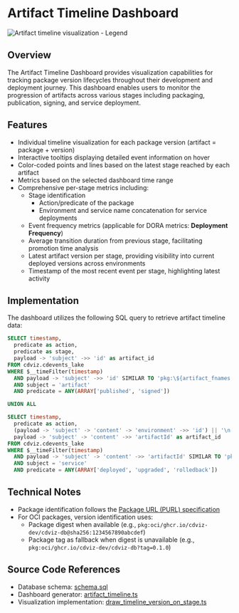 # Artifact Timeline Dashboard

<!--![Artifact timeline visualization](/screenshots/grafana_panel_timeline_version_on_stage-20250606_2018.png)-->
![Artifact timeline visualization - Legend](/screenshots/grafana_panel_timeline_version_on_stage-legend.svg)

## Overview

The Artifact Timeline Dashboard provides visualization capabilities for tracking package version lifecycles throughout their development and deployment journey. This dashboard enables users to monitor the progression of artifacts across various stages including packaging, publication, signing, and service deployment.

## Features

- Individual timeline visualization for each package version (artifact = package + version)
- Interactive tooltips displaying detailed event information on hover
- Color-coded points and lines based on the latest stage reached by each artifact
- Metrics based on the selected dashboard time range
- Comprehensive per-stage metrics including:
  - Stage identification
    - Action/predicate of the package
    - Environment and service name concatenation for service deployments
  - Event frequency metrics (applicable for DORA metrics: **Deployment Frequency**)
  - Average transition duration from previous stage, facilitating promotion time analysis
  - Latest artifact version per stage, providing visibility into current deployed versions across environments
  - Timestamp of the most recent event per stage, highlighting latest activity

## Implementation

The dashboard utilizes the following SQL query to retrieve artifact timeline data:

```sql
SELECT timestamp,
  predicate as action,
  predicate as stage,
  payload -> 'subject' ->> 'id' as artifact_id
FROM cdviz.cdevents_lake
WHERE $__timeFilter(timestamp)
  AND payload -> 'subject' ->> 'id' SIMILAR TO 'pkg:\${artifact_fnames:raw}(@|\\?)%'
  AND subject = 'artifact'
  AND predicate = ANY(ARRAY['published', 'signed'])

UNION ALL

SELECT timestamp,
  predicate as action,
  (payload -> 'subject' -> 'content' -> 'environment' ->> 'id') || '\n' || (payload -> 'subject' ->> 'id') as stage,
  payload -> 'subject' -> 'content' ->> 'artifactId' as artifact_id
FROM cdviz.cdevents_lake
WHERE $__timeFilter(timestamp)
  AND payload -> 'subject' -> 'content' ->> 'artifactId' SIMILAR TO 'pkg:\${artifact_fnames:raw}(@|\\?)%'
  AND subject = 'service'
  AND predicate = ANY(ARRAY['deployed', 'upgraded', 'rolledback'])
```

## Technical Notes

- Package identification follows the [Package URL (PURL) specification](https://github.com/package-url/purl-spec/blob/main/PURL-TYPES.rst)
- For OCI packages, version identification uses:
  - Package digest when available (e.g., `pkg:oci/ghcr.io/cdviz-dev/cdviz-db@sha256:1234567890abcdef`)
  - Package tag as fallback when digest is unavailable (e.g., `pkg:oci/ghcr.io/cdviz-dev/cdviz-db?tag=0.1.0`)

## Source Code References

- Database schema: [schema.sql](https://github.com/cdviz-dev/cdviz/blob/main/cdviz-db/src/schema.sql)
- Dashboard generator: [artifact_timeline.ts](https://github.com/cdviz-dev/cdviz/blob/main/cdviz-grafana/dashboards_generator/src/dashboards/artifact_timeline.ts)
- Visualization implementation: [draw_timeline_version_on_stage.ts](https://github.com/cdviz-dev/cdviz/blob/main/cdviz-grafana/dashboards_generator/src/panels/browser_scripts/draw_timeline_version_on_stage.ts)
